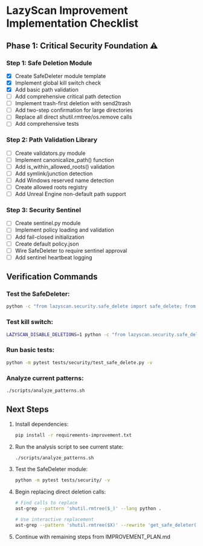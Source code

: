 # LazyScan Improvement Implementation Checklist

## Phase 1: Critical Security Foundation ⚠️

### Step 1: Safe Deletion Module
- [x] Create SafeDeleter module template
- [x] Implement global kill switch check
- [x] Add basic path validation
- [ ] Add comprehensive critical path detection
- [ ] Implement trash-first deletion with send2trash
- [ ] Add two-step confirmation for large directories
- [ ] Replace all direct shutil.rmtree/os.remove calls
- [ ] Add comprehensive tests

### Step 2: Path Validation Library
- [ ] Create validators.py module
- [ ] Implement canonicalize_path() function
- [ ] Add is_within_allowed_roots() validation
- [ ] Add symlink/junction detection
- [ ] Add Windows reserved name detection
- [ ] Create allowed roots registry
- [ ] Add Unreal Engine non-default path support

### Step 3: Security Sentinel
- [ ] Create sentinel.py module
- [ ] Implement policy loading and validation
- [ ] Add fail-closed initialization
- [ ] Create default policy.json
- [ ] Wire SafeDeleter to require sentinel approval
- [ ] Add sentinel heartbeat logging

## Verification Commands

### Test the SafeDeleter:
```bash
python -c "from lazyscan.security.safe_delete import safe_delete; from pathlib import Path; safe_delete(Path('/tmp/test'), dry_run=True)"
```

### Test kill switch:
```bash
LAZYSCAN_DISABLE_DELETIONS=1 python -c "from lazyscan.security.safe_delete import SafeDeleter; SafeDeleter().delete(Path('/tmp/test'), dry_run=False)"
```

### Run basic tests:
```bash
python -m pytest tests/security/test_safe_delete.py -v
```

### Analyze current patterns:
```bash
./scripts/analyze_patterns.sh
```

## Next Steps

1. Install dependencies:
   ```bash
   pip install -r requirements-improvement.txt
   ```

2. Run the analysis script to see current state:
   ```bash
   ./scripts/analyze_patterns.sh
   ```

3. Test the SafeDeleter module:
   ```bash
   python -m pytest tests/security/ -v
   ```

4. Begin replacing direct deletion calls:
   ```bash
   # Find calls to replace
   ast-grep --pattern 'shutil.rmtree($_)' --lang python .

   # Use interactive replacement
   ast-grep --pattern 'shutil.rmtree($X)' --rewrite 'get_safe_deleter().delete(Path($X), mode=DeletionMode.PERMANENT, dry_run=False)' --interactive
   ```

5. Continue with remaining steps from IMPROVEMENT_PLAN.md
